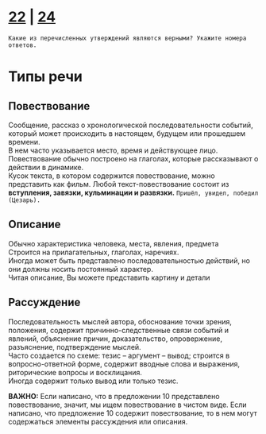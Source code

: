 # [22](https://github.com/sch1432/sch1432/blob/main/rus/ege/22.md) | [24](https://github.com/sch1432/sch1432/blob/main/rus/ege/24.md)

```
Какие из перечисленных утверждений являются верными? Укажите номера ответов.
```

# Типы речи
## Повествование
Сообщение, рассказ о хронологической последовательности событий, который может происходить в настоящем, будущем или прошедшем времени.
<br>
В нем часто указывается место, время и действующее лицо.
<br>
Повествование обычно построено на глаголах, которые рассказывают о действии в динамике.
<br> Кусок текста, в котором содержится повествование, можно представить как фильм. Любой текст-повествование состоит из **вступления, завязки, кульминации и развязки.**
`Пришёл, увидел, победил (Цезарь).`

## Описание
Обычно характеристика человека, места, явления, предмета
<br>
Строится на прилагательных, глаголах, наречиях.
<br>
Иногда может быть представлено последовательностью действий, но они должны носить постоянный характер.
<br>
Читая описание, Вы можете представить картину и детали

## Рассуждение
Последовательность мыслей автора, обоснование точки зрения, положения, содержит причинно-следственные связи событий и явлений, объяснение причин, доказательство, опровержение, разъяснение, подтверждение мыслей.
<br>
Часто создается по схеме: тезис – аргумент – вывод; строится в вопросно-ответной форме, содержит вводные слова и выражения, риторические вопросы и восклицания.
<br>
Иногда содержит только вывод или только тезис.

**ВАЖНО:** Если написано, что в предложении 10 представлено повествование, значит, мы ищем повествование в чистом виде. Если написано, что предложение 10 содержит повествование, то в нем могут содержаться элементы рассуждения или описания.
